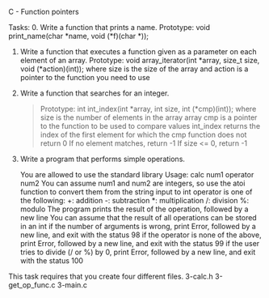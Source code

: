 C - Function pointers


Tasks:
0. Write a function that prints a name.
    Prototype: void print_name(char *name, void (*f)(char *));

1. Write a function that executes a function given as a parameter on each element of an array.
    Prototype: void array_iterator(int *array, size_t size, void (*action)(int));
    where size is the size of the array
    and action is a pointer to the function you need to use

2. Write a function that searches for an integer.
    > Prototype: int int_index(int *array, int size, int (*cmp)(int));
    > where size is the number of elements in the array array
    cmp is a pointer to the function to be used to compare values
    > int_index returns the index of the first element for which the cmp function does not return 0
    > If no element matches, return -1
    > If size <= 0, return -1

3. Write a program that performs simple operations.

    You are allowed to use the standard library
    Usage: calc num1 operator num2
    You can assume num1 and num2 are integers, so use the atoi function to convert them from the string input to int
    operator is one of the following:
        +: addition
        -: subtraction
        *: multiplication
        /: division
        %: modulo
    The program prints the result of the operation, followed by a new line
    You can assume that the result of all operations can be stored in an int
    if the number of arguments is wrong, print Error, followed by a new line, and exit with the status 98
    if the operator is none of the above, print Error, followed by a new line, and exit with the status 99
    if the user tries to divide (/ or %) by 0, print Error, followed by a new line, and exit with the status 100

This task requires that you create four different files.
3-calc.h
3-get_op_func.c
3-main.c
